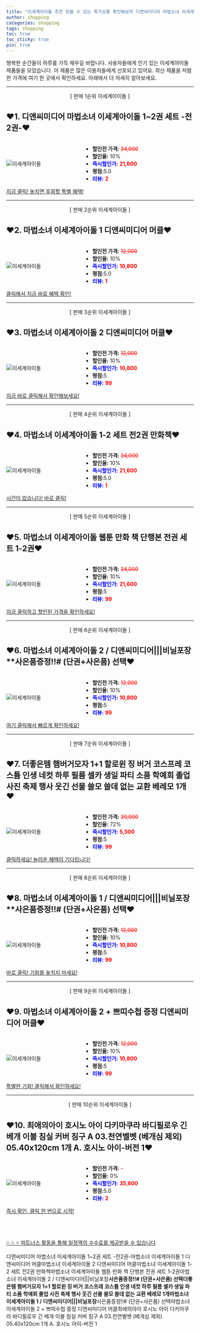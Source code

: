 ```yaml
---
title: "이세계아이돌 추천 믿을 수 있는 특가상품 확인해보자 디앤씨미디어 마법소녀 이세계아이돌 1~2권 세트"
author: shopping
categories: shopping
tags: shopping
toc: true
toc_sticky: true
pin: true
---
```

행복한 순간들이 하루를 가득 채우길 바랍니다. 사용자들에게 인기 있는 이세계아이돌 제품들을 모았습니다. 이 제품은 많은 이용자들에게 선호되고 있어요. 최신 제품을 저렴한 가격에 여기 한 곳에서 확인하세요. 아래에서 더 자세히 알아보세요.

---
<p class="toplist" style="margin: 0 auto; display: block; width: fit-content;">[ 판매 1순위 이세계아이돌 ]</p>

<h2><strong>❤️1. 디앤씨미디어 마법소녀 이세계아이돌 1~2권 세트 -전2권-❤️</strong></h2>

<div style="display: flex; align-items: center;">
    <div style="flex: 0.4;">
        <img src="https://thumbnail8.coupangcdn.com/thumbnails/remote/230x230ex/image/vendor_inventory/18b6/776f47d28af0f4fb369fb34c96f0af5e941cd85698bfc033c85cf04d8ee4.jpg" alt="이세계아이돌" style="max-width: 100%;">
    </div>
    <div style="flex: 0.6; margin-left: 10px;">
        <ul>
            <li><strong>할인전 가격:</strong> <del style="color: red;">24,000</del></li>
            <li><strong>할인율:</strong> 10%</li>
            <li><span style='color:blue'><strong>즉시할인가:</strong></span> <span style='color:red'><strong>21,600</strong></span></li>
            <li><strong>평점:</strong>5.0</li>
            <li><span style='color:blue'><strong>리뷰:</strong></span> <span style='color:red'><strong>2</strong></span></li>
        </ul>
    </div>
</div>
<div class="center">
    <a href="https://selin100587001.github.io?lptag=AF9450613&subid=githubio&pageKey=8206476248&traceid=V0-153&itemId=23541449820&vendorItemId=90567672856" class="myButton">
        지금 클릭! 놓치면 후회할 특별 혜택!
    </a>
</div>


---
<p class="toplist" style="margin: 0 auto; display: block; width: fit-content;">[ 판매 2순위 이세계아이돌 ]</p>

<h2><strong>❤️2. 마법소녀 이세계아이돌 1 디앤씨미디어 머클❤️</strong></h2>

<div style="display: flex; align-items: center;">
    <div style="flex: 0.4;">
        <img src="https://thumbnail9.coupangcdn.com/thumbnails/remote/230x230ex/image/rs_quotation_api/kn6nci8j/6244f2abba4f4c59b779058251d2c53d.jpg" alt="이세계아이돌" style="max-width: 100%;">
    </div>
    <div style="flex: 0.6; margin-left: 10px;">
        <ul>
            <li><strong>할인전 가격:</strong> <del style="color: red;">12,000</del></li>
            <li><strong>할인율:</strong> 10%</li>
            <li><span style='color:blue'><strong>즉시할인가:</strong></span> <span style='color:red'><strong>10,800</strong></span></li>
            <li><strong>평점:</strong>5.0</li>
            <li><span style='color:blue'><strong>리뷰:</strong></span> <span style='color:red'><strong>1</strong></span></li>
        </ul>
    </div>
</div>
<div class="center">
    <a href="https://selin100587001.github.io?lptag=AF9450613&subid=githubio&pageKey=8194291572&traceid=V0-153&itemId=23463632052&vendorItemId=90539932177" class="myButton">
        클릭해서 지금 바로 혜택 확인!
    </a>
</div>


---
<p class="toplist" style="margin: 0 auto; display: block; width: fit-content;">[ 판매 3순위 이세계아이돌 ]</p>

<h2><strong>❤️3. 마법소녀 이세계아이돌 2 디앤씨미디어 머클❤️</strong></h2>

<div style="display: flex; align-items: center;">
    <div style="flex: 0.4;">
        <img src="https://thumbnail8.coupangcdn.com/thumbnails/remote/230x230ex/image/rs_quotation_api/8gqjgsnl/b0c0ac199fd34a2097c357c75a611814.jpg" alt="이세계아이돌" style="max-width: 100%;">
    </div>
    <div style="flex: 0.6; margin-left: 10px;">
        <ul>
            <li><strong>할인전 가격:</strong> <del style="color: red;">12,000</del></li>
            <li><strong>할인율:</strong> 10%</li>
            <li><span style='color:blue'><strong>즉시할인가:</strong></span> <span style='color:red'><strong>10,800</strong></span></li>
            <li><strong>평점:</strong>5</li>
            <li><span style='color:blue'><strong>리뷰:</strong></span> <span style='color:red'><strong>99</strong></span></li>
        </ul>
    </div>
</div>
<div class="center">
    <a href="https://selin100587001.github.io?lptag=AF9450613&subid=githubio&pageKey=8194292844&traceid=V0-153&itemId=23463638999&vendorItemId=90539932181" class="myButton">
        지금 바로 클릭해서 확인해보세요!
    </a>
</div>


---
<p class="toplist" style="margin: 0 auto; display: block; width: fit-content;">[ 판매 4순위 이세계아이돌 ]</p>

<h2><strong>❤️4. 마법소녀 이세계아이돌 1-2 세트 전2권 만화책❤️</strong></h2>

<div style="display: flex; align-items: center;">
    <div style="flex: 0.4;">
        <img src="https://thumbnail7.coupangcdn.com/thumbnails/remote/230x230ex/image/vendor_inventory/4970/05d7682bec7887ab26dba8d8e28e2c70d39da15a3e22fc5d573b6f419e82.jpg" alt="이세계아이돌" style="max-width: 100%;">
    </div>
    <div style="flex: 0.6; margin-left: 10px;">
        <ul>
            <li><strong>할인전 가격:</strong> <del style="color: red;">24,000</del></li>
            <li><strong>할인율:</strong> 10%</li>
            <li><span style='color:blue'><strong>즉시할인가:</strong></span> <span style='color:red'><strong>21,600</strong></span></li>
            <li><strong>평점:</strong>5.0</li>
            <li><span style='color:blue'><strong>리뷰:</strong></span> <span style='color:red'><strong>1</strong></span></li>
        </ul>
    </div>
</div>
<div class="center">
    <a href="https://selin100587001.github.io?lptag=AF9450613&subid=githubio&pageKey=8194544303&traceid=V0-153&itemId=23465132123&vendorItemId=90491750655" class="myButton">
        시간이 없습니다! 바로 클릭!
    </a>
</div>


---
<p class="toplist" style="margin: 0 auto; display: block; width: fit-content;">[ 판매 5순위 이세계아이돌 ]</p>

<h2><strong>❤️5. 마법소녀 이세계아이돌 웹툰 만화 책 단행본 전권 세트 1-2권❤️</strong></h2>

<div style="display: flex; align-items: center;">
    <div style="flex: 0.4;">
        <img src="https://thumbnail10.coupangcdn.com/thumbnails/remote/230x230ex/image/vendor_inventory/2d8a/86cfd2c0a9cf58662f82439dffbef2b31335c12063bcd29c1470e55bd6a6.png" alt="이세계아이돌" style="max-width: 100%;">
    </div>
    <div style="flex: 0.6; margin-left: 10px;">
        <ul>
            <li><strong>할인전 가격:</strong> <del style="color: red;">24,000</del></li>
            <li><strong>할인율:</strong> 10%</li>
            <li><span style='color:blue'><strong>즉시할인가:</strong></span> <span style='color:red'><strong>21,600</strong></span></li>
            <li><strong>평점:</strong>5</li>
            <li><span style='color:blue'><strong>리뷰:</strong></span> <span style='color:red'><strong>99</strong></span></li>
        </ul>
    </div>
</div>
<div class="center">
    <a href="https://selin100587001.github.io?lptag=AF9450613&subid=githubio&pageKey=8201109088&traceid=V0-153&itemId=23507633440&vendorItemId=90534034571" class="myButton">
        지금 클릭하고 할인된 가격을 확인하세요!
    </a>
</div>


---
<p class="toplist" style="margin: 0 auto; display: block; width: fit-content;">[ 판매 6순위 이세계아이돌 ]</p>

<h2><strong>❤️6. 마법소녀 이세계아이돌 2 / 디앤씨미디어|||비닐포장**사은품증정!!# (단권+사은품) 선택❤️</strong></h2>

<div style="display: flex; align-items: center;">
    <div style="flex: 0.4;">
        <img src="https://thumbnail6.coupangcdn.com/thumbnails/remote/230x230ex/image/vendor_inventory/6af3/86bb75f110521bacfa4a7789687e69ac4489bc4a410662c5fd76e292e28a.jpg" alt="이세계아이돌" style="max-width: 100%;">
    </div>
    <div style="flex: 0.6; margin-left: 10px;">
        <ul>
            <li><strong>할인전 가격:</strong> <del style="color: red;">12,000</del></li>
            <li><strong>할인율:</strong> 10%</li>
            <li><span style='color:blue'><strong>즉시할인가:</strong></span> <span style='color:red'><strong>10,800</strong></span></li>
            <li><strong>평점:</strong>5</li>
            <li><span style='color:blue'><strong>리뷰:</strong></span> <span style='color:red'><strong>99</strong></span></li>
        </ul>
    </div>
</div>
<div class="center">
    <a href="https://selin100587001.github.io?lptag=AF9450613&subid=githubio&pageKey=8232798542&traceid=V0-153&itemId=23696872418&vendorItemId=90721959707" class="myButton">
        여기 클릭해서 빠르게 확인하세요!
    </a>
</div>


---
<p class="toplist" style="margin: 0 auto; display: block; width: fit-content;">[ 판매 7순위 이세계아이돌 ]</p>

<h2><strong>❤️7. 더좋은템 햄버거모자 1+1 할로윈 징 버거 코스프레 코스튬 인생 네컷 하루 필름 셀카 생일 파티 소품 학예회 졸업 사진 축제 행사 웃긴 선물 쓸모 쓸데 없는 교환 베레모 1개❤️</strong></h2>

<div style="display: flex; align-items: center;">
    <div style="flex: 0.4;">
        <img src="https://thumbnail10.coupangcdn.com/thumbnails/remote/230x230ex/image/vendor_inventory/8edf/dd2b8216316d09d95e9af3d75d2be63411dd5773f829be349dd6c217238f.jpg" alt="이세계아이돌" style="max-width: 100%;">
    </div>
    <div style="flex: 0.6; margin-left: 10px;">
        <ul>
            <li><strong>할인전 가격:</strong> <del style="color: red;">20,000</del></li>
            <li><strong>할인율:</strong> 72%</li>
            <li><span style='color:blue'><strong>즉시할인가:</strong></span> <span style='color:red'><strong>5,500</strong></span></li>
            <li><strong>평점:</strong>5</li>
            <li><span style='color:blue'><strong>리뷰:</strong></span> <span style='color:red'><strong>99</strong></span></li>
        </ul>
    </div>
</div>
<div class="center">
    <a href="https://selin100587001.github.io?lptag=AF9450613&subid=githubio&pageKey=7970681976&traceid=V0-153&itemId=22073276654&vendorItemId=89120344503" class="myButton">
        클릭하세요! 놀라운 혜택이 기다립니다!
    </a>
</div>


---
<p class="toplist" style="margin: 0 auto; display: block; width: fit-content;">[ 판매 8순위 이세계아이돌 ]</p>

<h2><strong>❤️8. 마법소녀 이세계아이돌 1 / 디앤씨미디어|||비닐포장**사은품증정!!# (단권+사은품) 선택❤️</strong></h2>

<div style="display: flex; align-items: center;">
    <div style="flex: 0.4;">
        <img src="https://thumbnail7.coupangcdn.com/thumbnails/remote/230x230ex/image/vendor_inventory/d1be/396df40f7761a0a19ca87b30a38bad80f31474ca660731d5dc10e3de54e2.jpg" alt="이세계아이돌" style="max-width: 100%;">
    </div>
    <div style="flex: 0.6; margin-left: 10px;">
        <ul>
            <li><strong>할인전 가격:</strong> <del style="color: red;">12,000</del></li>
            <li><strong>할인율:</strong> 10%</li>
            <li><span style='color:blue'><strong>즉시할인가:</strong></span> <span style='color:red'><strong>10,800</strong></span></li>
            <li><strong>평점:</strong>5</li>
            <li><span style='color:blue'><strong>리뷰:</strong></span> <span style='color:red'><strong>99</strong></span></li>
        </ul>
    </div>
</div>
<div class="center">
    <a href="https://selin100587001.github.io?lptag=AF9450613&subid=githubio&pageKey=8232798518&traceid=V0-153&itemId=23696872352&vendorItemId=90721959660" class="myButton">
        바로 클릭! 기회를 놓치지 마세요!
    </a>
</div>


---
<p class="toplist" style="margin: 0 auto; display: block; width: fit-content;">[ 판매 9순위 이세계아이돌 ]</p>

<h2><strong>❤️9. 마법소녀 이세계아이돌 2 + 쁘띠수첩 증정 디앤씨미디어 머클❤️</strong></h2>

<div style="display: flex; align-items: center;">
    <div style="flex: 0.4;">
        <img src="https://thumbnail8.coupangcdn.com/thumbnails/remote/230x230ex/image/vendor_inventory/9a57/632ba33c8d91b9ccc5ead1bd287fcba438469eea5e45b3bbba9389fcbfb7.png" alt="이세계아이돌" style="max-width: 100%;">
    </div>
    <div style="flex: 0.6; margin-left: 10px;">
        <ul>
            <li><strong>할인전 가격:</strong> <del style="color: red;">12,000</del></li>
            <li><strong>할인율:</strong> 10%</li>
            <li><span style='color:blue'><strong>즉시할인가:</strong></span> <span style='color:red'><strong>10,800</strong></span></li>
            <li><strong>평점:</strong>5</li>
            <li><span style='color:blue'><strong>리뷰:</strong></span> <span style='color:red'><strong>99</strong></span></li>
        </ul>
    </div>
</div>
<div class="center">
    <a href="https://selin100587001.github.io?lptag=AF9450613&subid=githubio&pageKey=8195031275&traceid=V0-153&itemId=23467142920&vendorItemId=90493716803" class="myButton">
        특별한 기회! 클릭해서 확인하세요!
    </a>
</div>


---
<p class="toplist" style="margin: 0 auto; display: block; width: fit-content;">[ 판매 10순위 이세계아이돌 ]</p>

<h2><strong>❤️10. 최애의아이 호시노 아이 다키마쿠라 바디필로우 긴 베개 이불 침실 커버 침구 A 03.천연벨벳 (베개심 제외) 05.40x120cm 1개 A. 호시노 아이-버전 1❤️</strong></h2>

<div style="display: flex; align-items: center;">
    <div style="flex: 0.4;">
        <img src="https://thumbnail6.coupangcdn.com/thumbnails/remote/230x230ex/image/vendor_inventory/e770/baf1d712574af134a81cfda92aa66af2fd00478436e63c24ee0b24689946.jpg" alt="이세계아이돌" style="max-width: 100%;">
    </div>
    <div style="flex: 0.6; margin-left: 10px;">
        <ul>
            <li><strong>할인전 가격:</strong> <del style="color: red;">-</del></li>
            <li><strong>할인율:</strong> 0%</li>
            <li><span style='color:blue'><strong>즉시할인가:</strong></span> <span style='color:red'><strong>35,800</strong></span></li>
            <li><strong>평점:</strong>5.0</li>
            <li><span style='color:blue'><strong>리뷰:</strong></span> <span style='color:red'><strong>2</strong></span></li>
        </ul>
    </div>
</div>
<div class="center">
    <a href="https://selin100587001.github.io?lptag=AF9450613&subid=githubio&pageKey=7503365156&traceid=V0-153&itemId=19645554274&vendorItemId=90793996541" class="myButton">
        즉시 확인, 클릭 한 번으로 시작!
    </a>
</div>

<br><br><br>[💦 💦 💦 파트너스 활동을 통해 일정액의 수수료를 제공받을 수 있습니다](https://link.coupang.com/a/bcpT2c)<br><br>디앤씨미디어 마법소녀 이세계아이돌 1~2권 세트 -전2권-마법소녀 이세계아이돌 1 디앤씨미디어 머클마법소녀 이세계아이돌 2 디앤씨미디어 머클마법소녀 이세계아이돌 1-2 세트 전2권 만화책마법소녀 이세계아이돌 웹툰 만화 책 단행본 전권 세트 1-2권마법소녀 이세계아이돌 2 / 디앤씨미디어|||비닐포장**사은품증정!!# (단권+사은품) 선택더좋은템 햄버거모자 1+1 할로윈 징 버거 코스프레 코스튬 인생 네컷 하루 필름 셀카 생일 파티 소품 학예회 졸업 사진 축제 행사 웃긴 선물 쓸모 쓸데 없는 교환 베레모 1개마법소녀 이세계아이돌 1 / 디앤씨미디어|||비닐포장**사은품증정!!# (단권+사은품) 선택마법소녀 이세계아이돌 2 + 쁘띠수첩 증정 디앤씨미디어 머클최애의아이 호시노 아이 다키마쿠라 바디필로우 긴 베개 이불 침실 커버 침구 A 03.천연벨벳 (베개심 제외) 05.40x120cm 1개 A. 호시노 아이-버전 1